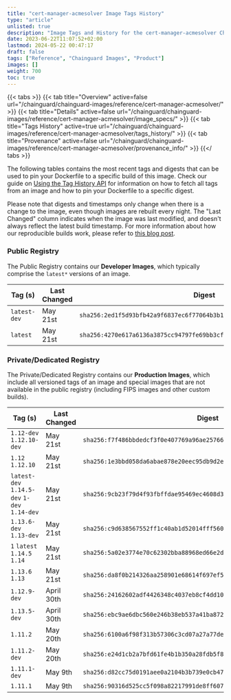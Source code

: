 ```yaml
---
title: "cert-manager-acmesolver Image Tags History"
type: "article"
unlisted: true
description: "Image Tags and History for the cert-manager-acmesolver Chainguard Image"
date: 2023-06-22T11:07:52+02:00
lastmod: 2024-05-22 00:47:17
draft: false
tags: ["Reference", "Chainguard Images", "Product"]
images: []
weight: 700
toc: true
---
```


{{< tabs >}}
{{< tab title="Overview" active=false url="/chainguard/chainguard-images/reference/cert-manager-acmesolver/" >}}
{{< tab title="Details" active=false url="/chainguard/chainguard-images/reference/cert-manager-acmesolver/image_specs/" >}}
{{< tab title="Tags History" active=true url="/chainguard/chainguard-images/reference/cert-manager-acmesolver/tags_history/" >}}
{{< tab title="Provenance" active=false url="/chainguard/chainguard-images/reference/cert-manager-acmesolver/provenance_info/" >}}
{{</ tabs >}}

The following tables contains the most recent tags and digests that can be used to pin your Dockerfile to a specific build of this image. Check our guide on [Using the Tag History API](/chainguard/chainguard-images/using-the-tag-history-api/) for information on how to fetch all tags from an image and how to pin your Dockerfile to a specific digest.

Please note that digests and timestamps only change when there is a change to the image, even though images are rebuilt every night. The "Last Changed" column indicates when the image was last modified, and doesn't always reflect the latest build timestamp. For more information about how our reproducible builds work, please refer to [this blog post](https://www.chainguard.dev/unchained/reproducing-chainguards-reproducible-image-builds).

### Public Registry
The Public Registry contains our **Developer Images**, which typically comprise the `latest*` versions of an image.

| Tag (s)       | Last Changed | Digest                                                                    |
|---------------|--------------|---------------------------------------------------------------------------|
|  `latest-dev` | May 21st     | `sha256:2ed1f5d93bfb42a9f6837ec6f77064b3b1212e17aa003c1002a638739ddc7daf` |
|  `latest`     | May 21st     | `sha256:4270e617a6136a3875cc94797fe69bb3cf2a77e24df4b1b7ffeecd01702ad4ae` |


### Private/Dedicated Registry
The Private/Dedicated Registry contains our **Production Images**, which include all versioned tags of an image and special images that are not available in the public registry (including FIPS images and other custom builds).

| Tag (s)                                       | Last Changed | Digest                                                                    |
|-----------------------------------------------|--------------|---------------------------------------------------------------------------|
|  `1.12-dev` `1.12.10-dev`                     | May 21st     | `sha256:f7f486bbdedcf3f0e407769a96ae25766f3898ebe1df0607e4d304a0e69c232b` |
|  `1.12` `1.12.10`                             | May 21st     | `sha256:1e3bbd058da6abae878e20eec95db9d2e0105470a9d3340120392d22cf92324c` |
|  `latest-dev` `1.14.5-dev` `1-dev` `1.14-dev` | May 21st     | `sha256:9cb23f79d4f93fbffdae95469ec4608d3edf62fffadec828f6efd1c33eaa3518` |
|  `1.13.6-dev` `1.13-dev`                      | May 21st     | `sha256:c9d638567552ff1c40ab1d52014fff5606b184879cc9d6b56b919f3d437979cb` |
|  `1` `latest` `1.14.5` `1.14`                 | May 21st     | `sha256:5a02e3774e70c62302bba88968ed66e2d4c8e9b823c8f20f2f160515f54468ac` |
|  `1.13.6` `1.13`                              | May 21st     | `sha256:da8f0b214326aa258901e68614f697ef5683eaf4d0d6be14ad87d998be9f0638` |
|  `1.12.9-dev`                                 | April 30th   | `sha256:24162602adf4426348c4037eb8cf4dd108ee10309f07619e969b202adae79211` |
|  `1.13.5-dev`                                 | April 30th   | `sha256:ebc9ae6dbc560e246b38eb537a41ba87242715ca0d5554e0b4c1731919fb5d5a` |
|  `1.11.2`                                     | May 20th     | `sha256:6100a6f98f313b57306c3cd07a27a77deba1135b1e3681029bb9944a2c37c065` |
|  `1.11.2-dev`                                 | May 20th     | `sha256:e24d1cb2a7bfd61fe4b1b350a28fdb5f830e21de80446f9dab5f0b0938b6db45` |
|  `1.11.1-dev`                                 | May 9th      | `sha256:d82cc75d0191aee0a2104b3b739e0cb47d1176d647725d0cd914d18e04a1c921` |
|  `1.11.1`                                     | May 9th      | `sha256:90316d525cc5f098a82217991de8ff607876b66804f44d29ffd736160c8485f3` |


